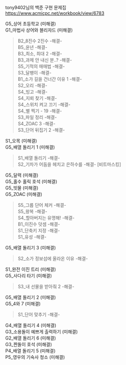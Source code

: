 tony9402님의 백준 구현 문제집 <br>
https://www.acmicpc.net/workbook/view/6783 <br>

G5_상어 초등학교 (미해결) <br>
G1_마법사 상어와 블리자드 (미해결) <br>
>B2_8진수 2진수 -해결- <br>
>B5_윤년 -해결- <br>
>B3_최소, 최대 2 -해결- <br>
>B3_과제 안 내신 분..? -해결- <br>
>S5_기적의 매매법 -해결- <br>
>S3_달팽이 -해결- <br>
>B1_소가 길을 건너간 이유 1 -해결- <br>
S2_오리 -해결- <br>
>S4_빙고 -해결- <br>
>S4_지뢰 찾기 -해결- <br>
>S4_스위치 켜고 끄기 -해결- <br>
>S4_별 찍기 - 19 -해결- <br>
>S3_파일 정리 -해결- <br>
>S4_ZOAC 3 -해결- <br>
>S3_단어 뒤집기 2 -해결- <br>

S1_오목 (미해결) <br>
G5_배열 돌리기 1 (미해결) <br>
>S1_배열 돌리기 -해결- <br>
>S2_기차가 어둠을 헤치고 은하수를 -해결- [비트마스킹]<br>

G5_달력 (미해결) <br>
G5_홀수 홀릭 호석 (미해결) <br>
G5_빗물 (미해결) <br>
G5_ZOAC (미해결) <br>
>S5_그룹 단어 체커 -해결- <br>
>S5_왕복 -해결- <br>
>S4_할아버지는 유명해! -해결- <br>
>B1_이진수 덧셈 -해결- <br>
>S1_단축키 지정 -해결- <br>
>S1_유성 -해결- <br>

G5_배열 돌리기 3 (미해결) <br>
>S2_소가 정보섬에 올라온 이유 -해결- <br>

S1_완전 이진 트리 (미해결) <br>
G5_사다리 타기 (미해결) <br>
>S3_내 선물을 받아줘 2 -해결- <br>

G5_배열 돌리기 2 (미해결) <br>
G5_4와 7 (미해결) <br>
>S1_단어 맞추기 -해결- <br>

G4_배열 돌리기 4 (미해결) <br>
G3_소용돌이 예쁘게 출력하기 (미해결) <br>
G2_배열 돌리기 6 (미해결) <br>
G3_짠돌이 호석 (미해결)<br> 
P4_배열 돌리기 5 (미해결) <br>
P5_영우의 기숙사 청소 (미해결) <br>
